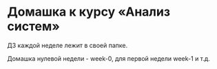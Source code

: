 # Домашка к курсу «Анализ систем»

ДЗ каждой неделе лежит в своей папке.

Домашка нулевой недели - week-0, для первой недели week-1 и т.д.

